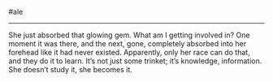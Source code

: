 #ale 

---

She just absorbed that glowing gem. What am I getting involved in? One moment it was there, and the next, gone, completely absorbed into her forehead like it had never existed. Apparently, only her race can do that, and they do it to learn. It’s not just some trinket; it’s knowledge, information. She doesn’t study it, she becomes it.